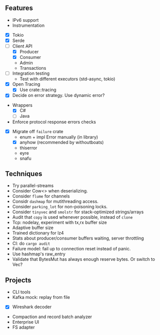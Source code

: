 ## Features
* IPv6 support
* Instrumentation

- [x] Tokio
- [x] Serde
- [ ] Client API
  - [x] Producer
  - [x] Consumer
  * Admin
  * Transactions
- [ ] Integration testing
    * Test with different executors (std-async, tokio)
- [x] Open Tracing
    - [x] Use crate::tracing
- [x] Decide on error strategy. Use dynamic error?
* Wrappers
    - [x] C#
    - [ ] Java
* Enforce protocol response errors checks
- [x] Migrate off `failure` crate
    * enum + impl Error manually (in library)
    - [x] anyhow (recommended by withoutboats)
    * thiserror
    * eyre
    * snafu

## Techniques
* Try parallel-streams
* Consider Cow<> when deserializing.
* Consider `flume` for channels
* Considr `dashmap` for mutithreading access.
* Consider `parking_lot` for non-poisoning locks.
* Consider `tinyvec` and `smolstr` for stack-optimized strings/arrays
* Audit that `copy` is used whenever possible, instead of `clone`
* Tcp: nodelay, experiment with tx,rx buffer size
* Adaptive buffer size
* Trained dictionary for lz4
* Stats about producer/consumer buffers waiting, server throttling
* CI: do `cargo audit`
* Failure model: fail up to connection reset instead of panic.
* Use hashmap's raw_entry
* Validate that BytesMut has always enough reserve bytes. Or switch to Vec?

## Projects
* CLI tools
* Kafka mock: replay from file
- [x] Wireshark decoder
* Compaction and record batch analyzer
* Enterprise UI
* FS adapter